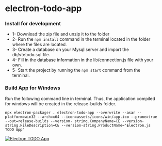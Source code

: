 # electron-todo-app

### Install for development
- 1- Download the zip file and unzip it to the folder
- 2- Run the `npm install` command in the terminal located in the folder where the files are located.
- 3- Create a database on your Mysql server and import the db/vtetodo.sql file.
- 4- Fill in the database information in the lib/connection.js file with your own.
- 5- Start the project by running the `npm start` command from the terminal.

### Build App for Windows
Run the following command line in terminal. Thus, the application compiled for windows will be created in the release-builds folder.

```npx electron-packager . electron-todo-app --overwrite --asar --platform=win32 --arch=x64 --icon=assets/icons/win/app.ico --prune=true --out=release-builds --version- string.CompanyName=CE --version-string.FileDescription=CE --version-string.ProductName="Electron.js TODO App"```

[![Electron TODO App](https://github.com/barisertugrul/electron-todo-app/blob/master/assets/screenshot.png "Electron TODO App")](# "Electron TODO App")
